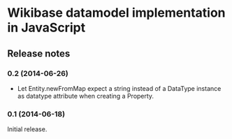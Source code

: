 # Wikibase datamodel implementation in JavaScript

## Release notes

### 0.2 (2014-06-26)

* Let Entity.newFromMap expect a string instead of a DataType instance as
	datatype attribute when creating a Property.

### 0.1 (2014-06-18)

Initial release.
